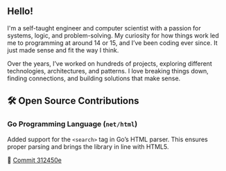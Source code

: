 ## Hello!
I'm a self-taught engineer and computer scientist with a passion for systems, logic, and problem-solving. My curiosity for how things work led me to programming at around 14 or 15, and I’ve been coding ever since. It just made sense and fit the way I think.

Over the years, I’ve worked on hundreds of projects, exploring different technologies, architectures, and patterns. I love breaking things down, finding connections, and building solutions that make sense.

## 🛠 Open Source Contributions  

### Go Programming Language (`net/html`)  
Added support for the `<search>` tag in Go’s HTML parser. This ensures proper parsing and brings the library in line with HTML5.  

🔗 [Commit 312450e](https://github.com/golang/net/commit/312450e473eae9f9e6173ad895c80bc5ea2f79ad)
